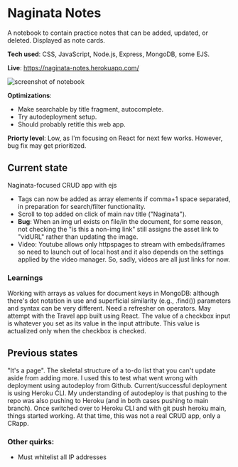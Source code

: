 # Naginata Notes
A notebook to contain practice notes that can be added, updated, or deleted. Displayed as note cards.

**Tech used**: CSS, JavaScript, Node.js, Express, MongoDB, some EJS.

**Live**: https://naginata-notes.herokuapp.com/

![screenshot of notebook](https://i.postimg.cc/bvhCsZkF/heroku-db-naginata.png)

**Optimizations**: 
- Make searchable by title fragment, autocomplete.
- Try autodeployment setup.
- Should probably retitle this web app.

**Priorty level**: Low, as I'm focusing on React for next few works. However, bug fix may get prioritized.

## Current state
Naginata-focused CRUD app with ejs
- Tags can now be added as array elements if comma+1 space separated, in preparation for search/filter functionality.
- Scroll to top added on click of main nav title ("Naginata").
- **Bug**: When an img url exists on file/in the document, for some reason, not checking the "is this a non-img link" still assigns the asset link to "vidURL" rather than updating the image.
- Video: Youtube allows only httpspages to stream with embeds/iframes so need to launch out of local host and it also depends on the settings applied by the video manager. So, sadly, videos are all just links for now. 

### Learnings
Working with arrays as values for document keys in MongoDB: although there's dot notation in use and superficial similarity (e.g., .find()) parameters and syntax can be very different. Need a refresher on operators. May attempt with the Travel app built using React.
The value of a checkbox input is whatever you set as its value in the input attribute. This value is actualized only when the checkbox is checked.

## Previous states
"It's a page". The skeletal structure of a to-do list that you can't update aside from adding more. I used this to test what went wrong with deployment using autodeploy from Github. Current/successful deployment is using Heroku CLI. My understanding of autodeploy is that pushing to the repo was also pushing to Heroku (and in both cases pushing to main branch).
Once switched over to Heroku CLI and with git push heroku main, things started working. At that time, this was not a real CRUD app, only a CRapp.

### Other quirks:
- Must whitelist all IP addresses
